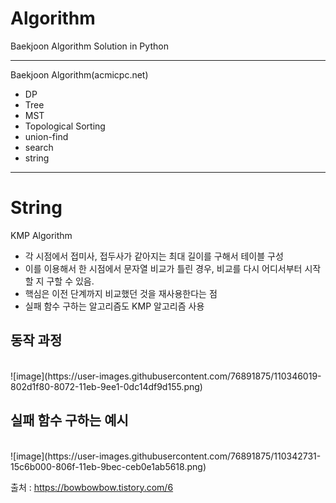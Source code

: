 <h1>Algorithm</h1>

Baekjoon Algorithm Solution in Python

-------------------------------------

Baekjoon Algorithm(acmicpc.net)
- DP
- Tree
- MST
- Topological Sorting
- union-find
- search
- string
-------------------------------------
<h1>String</h1>

KMP Algorithm
- 각 시점에서 접미사, 접두사가 같아지는 최대 길이를 구해서 테이블 구성
- 이를 이용해서 한 시점에서 문자열 비교가 틀린 경우, 비교를 다시 어디서부터 시작할 지 구할 수 있음.
- 핵심은 이전 단계까지 비교했던 것을 재사용한다는 점
- 실패 함수 구하는 알고리즘도 KMP 알고리즘 사용

<h2> 동작 과정 </h2> <br>
![image](https://user-images.githubusercontent.com/76891875/110346019-802d1f80-8072-11eb-9ee1-0dc14df9d155.png)

<h2> 실패 함수 구하는 예시 </h2> <br>
![image](https://user-images.githubusercontent.com/76891875/110342731-15c6b000-806f-11eb-9bec-ceb0e1ab5618.png)

출처 : https://bowbowbow.tistory.com/6
